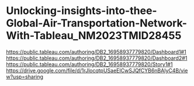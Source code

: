 # Unlocking-insights-into-thee-Global-Air-Transportation-Network-With-Tableau_NM2023TMID28455
https://public.tableau.com/authoring/DB2_16958937779820/Dashboard1#1
https://public.tableau.com/authoring/DB2_16958937779820/Dashboard2#1
https://public.tableau.com/authoring/DB2_16958937779820/Story1#1
https://drive.google.com/file/d/1rJlocqtpUSaeEICwSJQfCYB6nBAlyC4B/view?usp=sharing
